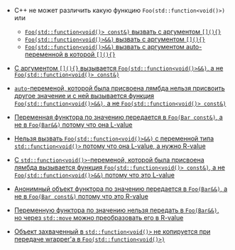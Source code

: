 - C++ не может различить какую функцию ```Foo(std::function<void()>)``` или
  - [```Foo(std::function<void()> const&)``` вызвать с аргументом ```[](){}```](test1.h)
  - [```Foo(std::function<void()>&&)``` вызвать с аргументом ```[](){}```](test9.h)
  - [```Foo(std::function<void()>&&)``` вызвать с аргументом auto-переменной в которой ```[](){}```](test8.h)


- [С аргументом ```[](){}``` вызывается ```Foo(std::function<void()>&&)```, а не ```Foo(std::function<void()> const&)```](test2.h)
- [```auto```-переменой, которой была присвоена лямбда нельзя присвоить другое значение и с ней вызывается функция ```Foo(std::function<void()>&&)```, а не ```Foo(std::function<void()> const&)```](test3.h)


- [Переменная функтора по значению передается в ```Foo(Bar const&)```, а не в ```Foo(Bar&&)``` потому что она L-value](test5.h)
- [Нельзя вызвать ```Foo(std::function<void()>&&)``` с переменной типа ```std::function<void()>``` потому что она L-value, а нужно R-value](test11.h)
- [С ```std::function<void()>```-переменой, которой была присвоена лямбда вызывается функция ```Foo(std::function<void()> const&)```, а не ```Foo(std::function<void()>&&)``` потому что это L-value](test10.h)


- [Анонимный объект функтора по значению передается в ```Foo(Bar&&)```, а не в ```Foo(Bar const&)``` потому что это R-value](test6.h)
- [Переменную функтора по значению нельзя передать в ```Foo(Bar&&)```, но через ```std::move``` можно преобразовать его в R-value](test7.h)


- [Объект захваченный в ```std::function<void()>``` не копируется при передаче wrapper'а в ```Foo(std::function<void()>)```](test4.h)
